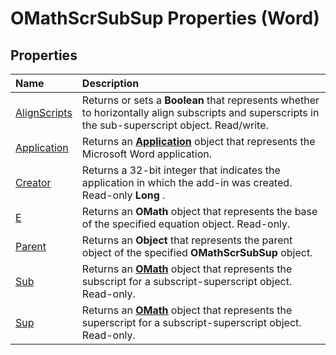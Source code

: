 
# OMathScrSubSup Properties (Word)

## Properties



|**Name**|**Description**|
|:-----|:-----|
|[AlignScripts](c23100b4-7fc2-c8eb-a600-7de878af8476.md)|Returns or sets a  **Boolean** that represents whether to horizontally align subscripts and superscripts in the sub-superscript object. Read/write.|
|[Application](9c6a8075-b1ef-92ee-a98f-efc6778d6466.md)|Returns an  **[Application](d1cf6f8f-4e88-bf01-93b4-90a83f79cb44.md)** object that represents the Microsoft Word application.|
|[Creator](138f2d47-3204-15dd-849c-264aa4dd0450.md)|Returns a 32-bit integer that indicates the application in which the add-in was created. Read-only  **Long** .|
|[E](8bf5e666-4aeb-94ce-0a93-44255bf3e742.md)|Returns an  **OMath** object that represents the base of the specified equation object. Read-only.|
|[Parent](671eba2d-08eb-f0bd-63ff-bee20773ffcd.md)|Returns an  **Object** that represents the parent object of the specified **OMathScrSubSup** object.|
|[Sub](fe1c13c6-b7f6-467c-e4d2-7d2ecb2d4a90.md)|Returns an  **[OMath](82f2f81b-e2d5-140f-bdcc-8b52b821b24d.md)** object that represents the subscript for a subscript-superscript object. Read-only.|
|[Sup](ac0267f9-040f-e2b7-c54d-f60a253f07d8.md)|Returns an  **[OMath](82f2f81b-e2d5-140f-bdcc-8b52b821b24d.md)** object that represents the superscript for a subscript-superscript object. Read-only.|
